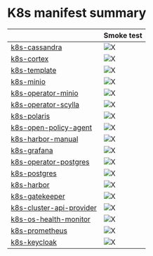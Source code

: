 # K8s manifest summary

|                                                                                             | Smoke test                                                                                   |
| ------------------------------------------------------------------------------------------- | -------------------------------------------------------------------------------------------- |
| [k8s-cassandra](https://github.com/SovereignCloudStack/k8s-cassandra)                       | ![X](https://github.com/SovereignCloudStack/k8s-cassandra/workflows/CI/badge.svg)            |
| [k8s-cortex](https://github.com/SovereignCloudStack/k8s-cortex)                             | ![X](https://github.com/SovereignCloudStack/k8s-cortex/workflows/CI/badge.svg)               |
| [k8s-template](https://github.com/SovereignCloudStack/k8s-template)                         | ![X](https://github.com/SovereignCloudStack/k8s-template/workflows/CI/badge.svg)             |
| [k8s-minio](https://github.com/SovereignCloudStack/k8s-minio)                               | ![X](https://github.com/SovereignCloudStack/k8s-minio/workflows/CI/badge.svg)                |
| [k8s-operator-minio](https://github.com/SovereignCloudStack/k8s-operator-minio)             | ![X](https://github.com/SovereignCloudStack/k8s-operator-minio/workflows/CI/badge.svg)       |
| [k8s-operator-scylla](https://github.com/SovereignCloudStack/k8s-operator-scylla)           | ![X](https://github.com/SovereignCloudStack/k8s-operator-scylla/workflows/CI/badge.svg)      |
| [k8s-polaris](https://github.com/SovereignCloudStack/k8s-polaris)                           | ![X](https://github.com/SovereignCloudStack/k8s-polaris/workflows/CI/badge.svg)              |
| [k8s-open-policy-agent](https://github.com/SovereignCloudStack/k8s-open-policy-agent)       | ![X](https://github.com/SovereignCloudStack/k8s-open-policy-agent/workflows/CI/badge.svg)    |
| [k8s-harbor-manual](https://github.com/SovereignCloudStack/k8s-harbor-manual)               | ![X](https://github.com/SovereignCloudStack/k8s-harbor-manual/workflows/CI/badge.svg)        |
| [k8s-grafana](https://github.com/SovereignCloudStack/k8s-grafana)                           | ![X](https://github.com/SovereignCloudStack/k8s-grafana/workflows/CI/badge.svg)              |
| [k8s-operator-postgres](https://github.com/SovereignCloudStack/k8s-operator-postgres)       | ![X](https://github.com/SovereignCloudStack/k8s-operator-postgres/workflows/CI/badge.svg)    |
| [k8s-postgres](https://github.com/SovereignCloudStack/k8s-postgres)                         | ![X](https://github.com/SovereignCloudStack/k8s-postgres/workflows/CI/badge.svg)             |
| [k8s-harbor](https://github.com/SovereignCloudStack/k8s-harbor)                             | ![X](https://github.com/SovereignCloudStack/k8s-harbor/workflows/CI/badge.svg)               |
| [k8s-gatekeeper](https://github.com/SovereignCloudStack/k8s-gatekeeper)                     | ![X](https://github.com/SovereignCloudStack/k8s-gatekeeper/workflows/CI/badge.svg)           |
| [k8s-cluster-api-provider](https://github.com/SovereignCloudStack/k8s-cluster-api-provider) | ![X](https://github.com/SovereignCloudStack/k8s-cluster-api-provider/workflows/CI/badge.svg) |
| [k8s-os-health-monitor](https://github.com/SovereignCloudStack/k8s-os-health-monitor)       | ![X](https://github.com/SovereignCloudStack/k8s-os-health-monitor/workflows/CI/badge.svg)    |
| [k8s-prometheus](https://github.com/SovereignCloudStack/k8s-prometheus)                     | ![X](https://github.com/SovereignCloudStack/k8s-prometheus/workflows/CI/badge.svg)           |
| [k8s-keycloak](https://github.com/SovereignCloudStack/k8s-keycloak)                         | ![X](https://github.com/SovereignCloudStack/k8s-keycloak/workflows/CI/badge.svg)             |
